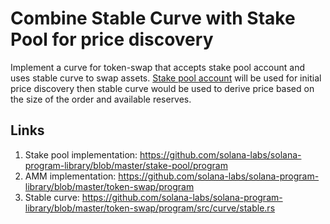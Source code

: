 # Combine Stable Curve with Stake Pool for price discovery

Implement a curve for token-swap that accepts stake pool account and uses stable curve to swap assets. 
[Stake pool account](https://github.com/solana-labs/solana-program-library/blob/master/stake-pool/program/src/state.rs#L17) will be used for initial price discovery then stable curve would be used to derive price based on the size of the order and available reserves.

## Links
1. Stake pool implementation: https://github.com/solana-labs/solana-program-library/blob/master/stake-pool/program
2. AMM implementation: https://github.com/solana-labs/solana-program-library/blob/master/token-swap/program
3. Stable curve: https://github.com/solana-labs/solana-program-library/blob/master/token-swap/program/src/curve/stable.rs
